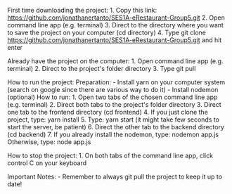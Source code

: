 First time downloading the project:
    1. Copy this link: https://github.com/jonathanertanto/SES1A-eRestaurant-Group5.git
    2. Open command line app (e.g. terminal)
    3. Direct to the directory where you want to save the project on your computer (cd directory)
    4. Type git clone https://github.com/jonathanertanto/SES1A-eRestaurant-Group5.git and hit enter

Already have the project on the computer:
    1. Open command line app (e.g. terminal)
    2. Direct to the project's folder directory
    3. Type git pull

How to run the project:
    Preparation:
        - Install yarn on your computer system (search on google since there are various way to do it)
        - Install nodemon (optional)
    How to run:
        1. Open two tabs of the chosen command line app (e.g. terminal)
        2. Direct both tabs to the project's folder directory
        3. Direct one tab to the frontend directory (cd frontend)
        4. If you just clone the project, type: yarn install
        5. Type: yarn start (it might take few seconds to start the server, be patient)
        6. Direct the other tab to the backend directory (cd backend)
        7. If you already install the nodemon, type: nodemon app.js
           Otherwise, type: node app.js

How to stop the project:
    1. On both tabs of the command line app, click control C on your keyboard

Important Notes:
    - Remember to always git pull the project to keep it up to date!
    